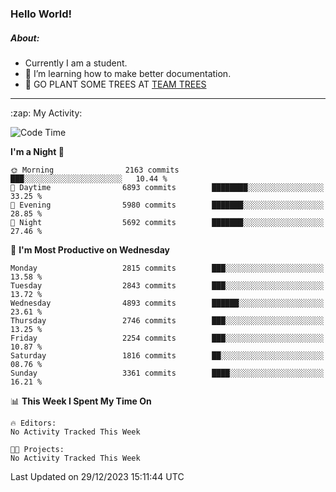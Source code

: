 ### Hello World!

##### About:
- Currently I am a student.
- 🌱 I’m learning how to make better documentation.
- 🌱 GO PLANT SOME TREES AT [TEAM TREES](https://teamtrees.org/)

---
  <summary>:zap: My Activity:</summary>
  
<!--START_SECTION:waka-->
![Code Time](http://img.shields.io/badge/Code%20Time-1%2C267%20hrs%2050%20mins-blue)

**I'm a Night 🦉** 

```text
🌞 Morning                2163 commits        ███░░░░░░░░░░░░░░░░░░░░░░   10.44 % 
🌆 Daytime                6893 commits        ████████░░░░░░░░░░░░░░░░░   33.25 % 
🌃 Evening                5980 commits        ███████░░░░░░░░░░░░░░░░░░   28.85 % 
🌙 Night                  5692 commits        ███████░░░░░░░░░░░░░░░░░░   27.46 % 
```
📅 **I'm Most Productive on Wednesday** 

```text
Monday                   2815 commits        ███░░░░░░░░░░░░░░░░░░░░░░   13.58 % 
Tuesday                  2843 commits        ███░░░░░░░░░░░░░░░░░░░░░░   13.72 % 
Wednesday                4893 commits        ██████░░░░░░░░░░░░░░░░░░░   23.61 % 
Thursday                 2746 commits        ███░░░░░░░░░░░░░░░░░░░░░░   13.25 % 
Friday                   2254 commits        ███░░░░░░░░░░░░░░░░░░░░░░   10.87 % 
Saturday                 1816 commits        ██░░░░░░░░░░░░░░░░░░░░░░░   08.76 % 
Sunday                   3361 commits        ████░░░░░░░░░░░░░░░░░░░░░   16.21 % 
```


📊 **This Week I Spent My Time On** 

```text
🔥 Editors: 
No Activity Tracked This Week

🐱‍💻 Projects: 
No Activity Tracked This Week
```


 Last Updated on 29/12/2023 15:11:44 UTC
<!--END_SECTION:waka-->
